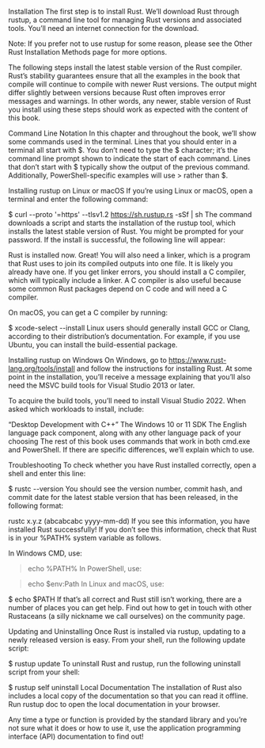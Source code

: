 Installation
The first step is to install Rust. We’ll download Rust through rustup, a command line tool for managing Rust versions and associated tools. You’ll need an internet connection for the download.

Note: If you prefer not to use rustup for some reason, please see the Other Rust Installation Methods page for more options.

The following steps install the latest stable version of the Rust compiler. Rust’s stability guarantees ensure that all the examples in the book that compile will continue to compile with newer Rust versions. The output might differ slightly between versions because Rust often improves error messages and warnings. In other words, any newer, stable version of Rust you install using these steps should work as expected with the content of this book.

Command Line Notation
In this chapter and throughout the book, we’ll show some commands used in the terminal. Lines that you should enter in a terminal all start with $. You don’t need to type the $ character; it’s the command line prompt shown to indicate the start of each command. Lines that don’t start with $ typically show the output of the previous command. Additionally, PowerShell-specific examples will use > rather than $.

Installing rustup on Linux or macOS
If you’re using Linux or macOS, open a terminal and enter the following command:

$ curl --proto '=https' --tlsv1.2 https://sh.rustup.rs -sSf | sh
The command downloads a script and starts the installation of the rustup tool, which installs the latest stable version of Rust. You might be prompted for your password. If the install is successful, the following line will appear:

Rust is installed now. Great!
You will also need a linker, which is a program that Rust uses to join its compiled outputs into one file. It is likely you already have one. If you get linker errors, you should install a C compiler, which will typically include a linker. A C compiler is also useful because some common Rust packages depend on C code and will need a C compiler.

On macOS, you can get a C compiler by running:

$ xcode-select --install
Linux users should generally install GCC or Clang, according to their distribution’s documentation. For example, if you use Ubuntu, you can install the build-essential package.

Installing rustup on Windows
On Windows, go to https://www.rust-lang.org/tools/install and follow the instructions for installing Rust. At some point in the installation, you’ll receive a message explaining that you’ll also need the MSVC build tools for Visual Studio 2013 or later.

To acquire the build tools, you’ll need to install Visual Studio 2022. When asked which workloads to install, include:

“Desktop Development with C++”
The Windows 10 or 11 SDK
The English language pack component, along with any other language pack of your choosing
The rest of this book uses commands that work in both cmd.exe and PowerShell. If there are specific differences, we’ll explain which to use.

Troubleshooting
To check whether you have Rust installed correctly, open a shell and enter this line:

$ rustc --version
You should see the version number, commit hash, and commit date for the latest stable version that has been released, in the following format:

rustc x.y.z (abcabcabc yyyy-mm-dd)
If you see this information, you have installed Rust successfully! If you don’t see this information, check that Rust is in your %PATH% system variable as follows.

In Windows CMD, use:

> echo %PATH%
In PowerShell, use:

> echo $env:Path
In Linux and macOS, use:

$ echo $PATH
If that’s all correct and Rust still isn’t working, there are a number of places you can get help. Find out how to get in touch with other Rustaceans (a silly nickname we call ourselves) on the community page.

Updating and Uninstalling
Once Rust is installed via rustup, updating to a newly released version is easy. From your shell, run the following update script:

$ rustup update
To uninstall Rust and rustup, run the following uninstall script from your shell:

$ rustup self uninstall
Local Documentation
The installation of Rust also includes a local copy of the documentation so that you can read it offline. Run rustup doc to open the local documentation in your browser.

Any time a type or function is provided by the standard library and you’re not sure what it does or how to use it, use the application programming interface (API) documentation to find out!
